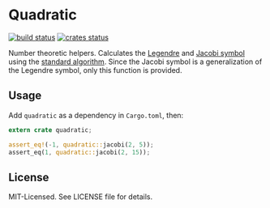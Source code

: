 # Quadratic
[![build status](https://secure.travis-ci.org/clux/quadratic.svg)](http://travis-ci.org/clux/quadratic)
[![crates status](https://img.shields.io/crates/v/quadratic.svg)](https://crates.io/crates/quadratic)

Number theoretic helpers. Calculates the [Legendre](http://mathworld.wolfram.com/LegendreSymbol.html) and [Jacobi symbol](http://mathworld.wolfram.com/JacobiSymbol.html) using the [standard algorithm](https://en.wikipedia.org/wiki/Jacobi_symbol#Calculating_the_Jacobi_symbol). Since the Jacobi symbol is a generalization of the Legendre symbol, only this function is provided.

## Usage
Add `quadratic` as a dependency in `Cargo.toml`, then:

```rust
extern crate quadratic;

assert_eq!(-1, quadratic::jacobi(2, 5));
assert_eq(1, quadratic::jacobi(2, 15));
```

## License
MIT-Licensed. See LICENSE file for details.
